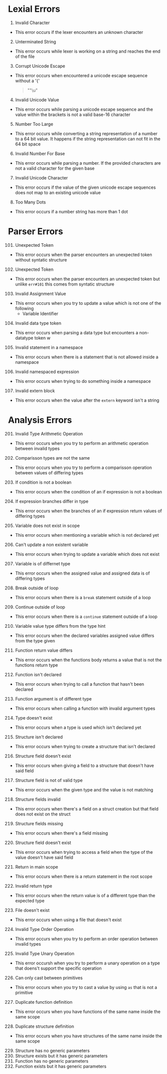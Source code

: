 # Lexial Errors
001) Invalid Character  
- This error occurs if the lexer encounters an unknown character

002) Unterminated String  
- This error occurs while lexer is working on a string and reaches the end of the file

003) Corrupt Unicode Escape  
- This error occurs when encountered a unicode escape sequence without a '{'
    > "\"\\u"

004) Invalid Unicode Value  
- This error occurs while parsing a unicode escape sequence and the value within the brackets is not a valid base-16 character

005) Number Too Large  
- This error occurs while converting a string representation of a number to a 64 bit value. It happens if the string representation can not fit in the 64 bit space

006) Invalid Number For Base
- This error occurs while parsing a number. If the provided characters are not a valid character for the given base

007) Invalid Unicode Character
- This error occurs if the value of the given unicode escape sequences does not map to an existing unicode value

008) Too Many Dots
- This error occurs if a number string has more than 1 dot


# Parser Errors
101) Unexpected Token
- This error occurs when the parser encounters an unexpected token without syntatic structure

102) Unexpected Token
- This error occurs when the parser encounters an unexpected token but unlike `err#101` this comes from syntatic structure

103) Invalid Assignment Value
- This error occurs when you try to update a value which is not one of the following
    - Variable Identifier

104) Invalid data type token
- This error occurs when parsing a data type but encounters a non-datatype token w

105) Invalid statement in a namespace
- This error occurs when there is a statement that is not allowed inside a namespace

106) Invalid namespaced expression
- This error occurs when trying to do something inside a namespace

107) Invalid extern block
- This error occurs when the value after the `extern` keyword isn't a string


# Analysis Errors
201) Invalid Type Arithmetic Operation
- This error occurs when you try to perform an arithmetic operation between invalid types

202) Comparisson types are not the same
- This error occurs when you try to perform a comparisson operation between values of differing types

203) If condition is not a boolean
- This error occurs when the condition of an if expression is not a boolean

204) If expression branches differ in type
- This error occurs when the branches of an if expression return values of differing types

205) Variable does not exist in scope
- This error occurs when mentioning a variable which is not declared yet

206) Can't update a non existent variable
- This error occurs when trying to update a variable which does not exist

207) Variable is of differnet type
- This error occurs when the assigned value and assigned data is of differing types

208) Break outside of loop
- This error occurs when there is a `break` statement outside of a loop

209) Continue outside of loop
- This error occurs when there is a `continue` statement outside of a loop

210) Variable value type differs from the type hint
- This error occurs when the declared variables assigned value differs from the type given

211) Function return value differs
- This error occurs when the functions body returns a value that is not the functions return type

212) Function isn't declared
- This error occurs when trying to call a function that hasn't been declared

213) Function argument is of different type
- This error occurs when calling a function with invalid argument types

214) Type doesn't exist
- This error occurs when a type is used which isn't declared yet

215) Structure isn't declared
- This error occurs when trying to create a structure that isn't declared

216) Structure field doesn't exist
- This error occurs when giving a field to a structure that doesn't have said field

217) Structure field is not of valid type
- This error occurs when the given type and the value is not matching

218) Structure fields invalid
- This error occurs when there's a field on a struct creation but that field does not exist on the struct

219) Structure fields missing
- This error occurs when there's a field missing

220) Structure field doesn't exist
- This error occurs when trying to access a field when the type of the value doesn't have said field

221) Return in main scope
- This error occurs when there is a return statement in the root scope

222) Invalid return type
- This error occurs when the return value is of a different type than the expected type

223) File doesn't exist
- This error occurs when using a file that doesn't exist

224) Invalid Type Order Operation
- This error occurs when you try to perform an order operation between invalid types

225) Invalid Type Unary Operation
- This error occursh when you try to perform a unary operation on a type that doens't support the specific operation

226) Can only cast between primitives
- This error occurs when you try to cast a value by using `as` that is not a primitive

227) Duplicate function definition
- This error occurs when you have functions of the same name inside the same scope

228) Duplicate structure definition
- This error occurs when you have structures of the same name inside the same scope

229) Structure has no generic parameters
230) Structure exists but it has generic parameters
231) Function has no generic parameters
232) Function exists but it has generic parameters
